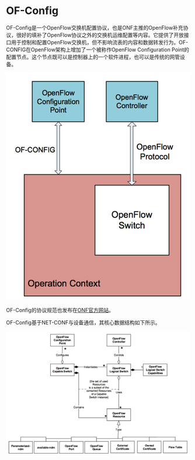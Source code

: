 # OF-Config

OF-Config是一个OpenFlow交换机配置协议，也是ONF主推的OpenFlow补充协议，很好的填补了OpenFlow协议之外的交换机运维配置等内容。它提供了开放接口用于控制和配置OpenFlow交换机，但不影响流表的内容和数据转发行为。OF-CONFIG在OpenFlow架构上增加了一个被称作OpenFlow Configuration Point的配置节点。这个节点既可以是控制器上的一个软件进程，也可以是传统的网管设备。

![of-config](../images/of-config.png)

OF-Config的协议规范也发布在[ONF官方网站](https://www.opennetworking.org/technical-communities/areas/specification)。

OF-Config基于NET-CONF与设备通信，其核心数据结构如下所示。

![of-config-core](../images/of-config-core.png)
